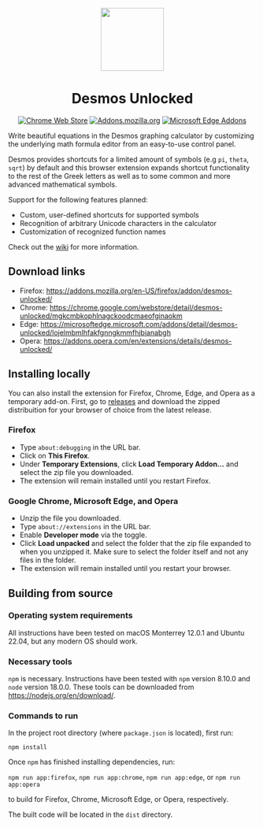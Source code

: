 <div align="center">

<p>
	<img  width="128" src="https://user-images.githubusercontent.com/82351204/179812535-eb396fdb-2ea3-47c1-999e-940af41f2cd5.png">
</p>
<h1>Desmos Unlocked</h1>

[![Chrome Web Store][WebStoreBadge]][WebStore]
[![Addons.mozilla.org][AmoBadge]][Amo]
[![Microsoft Edge Addons][EdgeBadge]][Edge]

</div>

Write beautiful equations in the Desmos graphing calculator by customizing the underlying math formula editor
from an easy-to-use control panel.

Desmos provides shortcuts for a limited amount of symbols (e.g `pi`, `theta`, `sqrt`) by default and this browser
extension expands shortcut functionality to the rest of the Greek letters as well as to some common and
more advanced mathematical symbols.

Support for the following features planned:
* Custom, user-defined shortcuts for supported symbols
* Recognition of arbitrary Unicode characters in the calculator
* Customization of recognized function names

Check out the [wiki](https://github.com/SinclaM/desmos-unlocked/wiki) for more information.

## Download links
* Firefox: https://addons.mozilla.org/en-US/firefox/addon/desmos-unlocked/
* Chrome: https://chrome.google.com/webstore/detail/desmos-unlocked/mgkcmbkophlnagckoodcmaeofginaokm
* Edge: https://microsoftedge.microsoft.com/addons/detail/desmos-unlocked/lojelmbmlhfakfgnngkmmfhjbianabgh
* Opera: https://addons.opera.com/en/extensions/details/desmos-unlocked/

## Installing locally
You can also install the extension for Firefox, Chrome, Edge, and Opera as a temporary add-on. First, go to 
[releases](https://github.com/SinclaM/desmos-unlocked/releases) and download the zipped distribuition for 
your browser of choice from the latest release.

### Firefox
* Type `about:debugging` in the URL bar.
* Click on __This Firefox__.
* Under __Temporary Extensions__, click __Load Temporary Addon...__ and select the zip file you downloaded.
* The extension will remain installed until you restart Firefox.

### Google Chrome, Microsoft Edge, and Opera
* Unzip the file you downloaded.
* Type `about://extensions` in the URL bar.
* Enable __Developer mode__ via the toggle.
* Click __Load unpacked__ and select the folder that the zip file expanded to when you unzipped it. Make sure to select the folder itself and not any files in the folder.
* The extension will remain installed until you restart your browser.

## Building from source
### Operating system requirements
All instructions have been tested on macOS Monterrey 12.0.1 and Ubuntu 22.04, but any modern OS should work.
### Necessary tools
`npm` is necessary. Instructions have been tested with `npm` version 8.10.0 and `node` version 18.0.0. These tools can be downloaded from https://nodejs.org/en/download/.
### Commands to run
In the project root directory (where `package.json` is located), first run:

`npm install`

Once `npm` has finished installing dependencies, run:

`npm run app:firefox`, `npm run app:chrome`, `npm run app:edge`, or `npm run app:opera`

to build for Firefox, Chrome, Microsoft Edge, or Opera, respectively.

The built code will be located in the `dist` directory.

<!-- Badges -->
[AmoBadge]: https://img.shields.io/amo/v/%7B43359c03-2c83-4d28-8982-00e011b097ee%7D?label=Firefox&logo=Firefox&logoColor=%23FFFFFF
[EdgeBadge]: https://img.shields.io/badge/dynamic/json?label=Edge&logo=microsoft-edge&prefix=v&query=%24.version&url=https%3A%2F%2Fmicrosoftedge.microsoft.com%2Faddons%2Fgetproductdetailsbycrxid%2Flojelmbmlhfakfgnngkmmfhjbianabgh
[WebStoreBadge]: https://img.shields.io/chrome-web-store/v/mgkcmbkophlnagckoodcmaeofginaokm?label=Chrome&logo=Google%20Chrome&logoColor=%23FFFFFF

<!-- Download -->
[Amo]: https://addons.mozilla.org/en-US/firefox/addon/desmos-unlocked/
[Edge]: https://microsoftedge.microsoft.com/addons/detail/desmos-unlocked/lojelmbmlhfakfgnngkmmfhjbianabgh
[WebStore]: https://chrome.google.com/webstore/detail/desmos-unlocked/mgkcmbkophlnagckoodcmaeofginaokm
